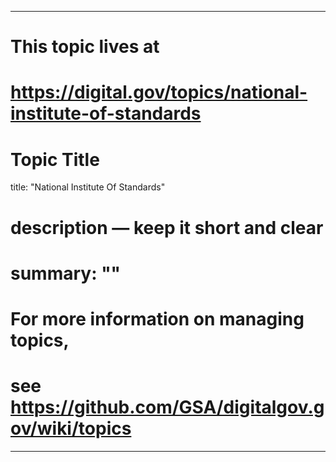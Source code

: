 
---
# This topic lives at
# https://digital.gov/topics/national-institute-of-standards

# Topic Title
title: "National Institute Of Standards"

# description — keep it short and clear
# summary: ""


# For more information on managing topics,
# see https://github.com/GSA/digitalgov.gov/wiki/topics
---